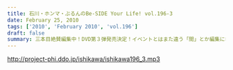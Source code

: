 ```yaml
---
title: 石川・ホンマ・ぶるんのBe-SIDE Your Life! vol.196-3
date: February 25, 2010
tags: ['2010', 'February 2010', 'vol.196']
draft: false
summary: 三本目絶賛編集中！DVD第３弾発売決定！イベントとはまた違う「間」とか編集になっていますのでお宅でじっくりとバカバカしく楽しんでもらいたい一品。オタノシミニ。NAMAE
---
```


http://project-phi.ddo.jp/ishikawa/ishikawa196_3.mp3